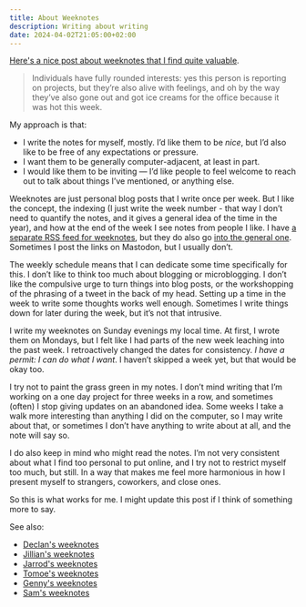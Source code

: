 ```yaml
---
title: About Weeknotes
description: Writing about writing
date: 2024-04-02T21:05:00+02:00
---
```


[Here's a nice post about weeknotes that I find quite valuable](https://interconnected.org/home/2018/07/24/weeknotes).

> Individuals have fully rounded interests: yes this person is reporting on projects, but they’re also alive with feelings, and oh by the way they’ve also gone out and got ice creams for the office because it was hot this week.

My approach is that:

 - I write the notes for myself, mostly. I’d like them to be *nice*, but I’d also like to be free of any expectations or pressure.
 - I want them to be generally computer-adjacent, at least in part.
 - I would like them to be inviting — I’d like people to feel welcome to reach out to talk about things I’ve mentioned, or anything else.

Weeknotes are just personal blog posts that I write once per week. But I like the concept, the indexing (I just write the week number - that way I don’t need to quantify the notes, and it gives a general idea of the time in the year), and how at the end of the week I see notes from people I like. I have [a separate RSS feed for weeknotes](/feeds/weeknotes.xml), but they do also go [into the general one](/feed.xml). Sometimes I post the links on Mastodon, but I usually don’t.

The weekly schedule means that I can dedicate some time specifically for this. I don’t like to think too much about blogging or microblogging. I don’t like the compulsive urge to turn things into blog posts, or the workshopping of the phrasing of a tweet in the back of my head. Setting up a time in the week to write some thoughts works well enough. Sometimes I write things down for later during the week, but it’s not that intrusive.

I write my weeknotes on Sunday evenings my local time. At first, I wrote them on Mondays, but I felt like I had parts of the new week leaching into the past week. I retroactively changed the dates for consistency. *I have a permit: I can do what I want*. I haven’t skipped a week yet, but that would be okay too.

I try not to paint the grass green in my notes. I don’t mind writing that I’m working on a one day project for three weeks in a row, and sometimes (often) I stop giving updates on an abandoned idea. Some weeks I take a walk more interesting than anything I did on the computer, so I may write about that, or sometimes I don’t have anything to write about at all, and the note will say so.

I do also keep in mind who might read the notes. I’m not very consistent about what I find too personal to put online, and I try not to restrict myself too much, but still. In a way that makes me feel more harmonious in how I present myself to strangers, coworkers, and close ones.

So this is what works for me. I might update this post if I think of something more to say.

See also:
 - [Declan's weeknotes](https://declanbyrd.co.uk/journal/tags/week-notes/)
 - [Jillian's weeknotes](https://jillian.garden/tagged/weeknotes)
 - [Jarrod's weeknotes](https://jayrude.dev/blog/)
 - [Tomoe's weeknotes](https://tomoe.asia/)
 - [Genny's weeknotes](https://nyble.dev/words/)
 - [Sam's weeknotes](https://wlcx.cc/)
